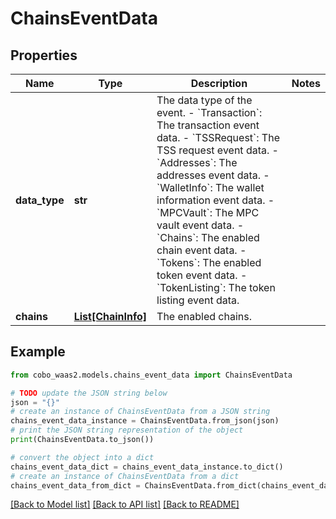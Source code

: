 # ChainsEventData


## Properties

Name | Type | Description | Notes
------------ | ------------- | ------------- | -------------
**data_type** | **str** |  The data type of the event. - &#x60;Transaction&#x60;: The transaction event data. - &#x60;TSSRequest&#x60;: The TSS request event data. - &#x60;Addresses&#x60;: The addresses event data. - &#x60;WalletInfo&#x60;: The wallet information event data. - &#x60;MPCVault&#x60;: The MPC vault event data. - &#x60;Chains&#x60;: The enabled chain event data. - &#x60;Tokens&#x60;: The enabled token event data. - &#x60;TokenListing&#x60;: The token listing event data. | 
**chains** | [**List[ChainInfo]**](ChainInfo.md) | The enabled chains. | 

## Example

```python
from cobo_waas2.models.chains_event_data import ChainsEventData

# TODO update the JSON string below
json = "{}"
# create an instance of ChainsEventData from a JSON string
chains_event_data_instance = ChainsEventData.from_json(json)
# print the JSON string representation of the object
print(ChainsEventData.to_json())

# convert the object into a dict
chains_event_data_dict = chains_event_data_instance.to_dict()
# create an instance of ChainsEventData from a dict
chains_event_data_from_dict = ChainsEventData.from_dict(chains_event_data_dict)
```
[[Back to Model list]](../README.md#documentation-for-models) [[Back to API list]](../README.md#documentation-for-api-endpoints) [[Back to README]](../README.md)


